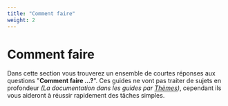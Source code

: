 ```yaml
---
title: "Comment faire"
weight: 2
---
```


# Comment faire

Dans cette section vous trouverez un ensemble de courtes réponses aux questions
"**Comment faire ...?**". Ces guides ne vont pas traiter de sujets en profondeur 
*(La documentation dans les guides par [Thèmes](../topics))*, cependant ils vous
aideront à réussir rapidement des tâches simples.
